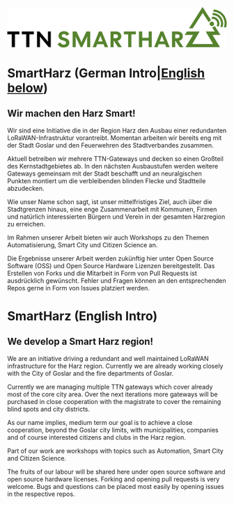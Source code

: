 ![SmartHarz Logo](https://github.com/SmartHarz/.github/blob/main/images/ttn-smartharz-logo-v1.png)
# SmartHarz (German Intro|[English below](#smartharz-english-intro))
## Wir machen den Harz Smart! 

Wir sind eine Initiative die  in der Region Harz den Ausbau einer redundanten LoRaWAN-Infrastruktur vorantreibt.
Momentan arbeiten wir bereits eng mit der Stadt Goslar und den Feuerwehren des Stadtverbandes zusammen.

Aktuell betreiben wir mehrere TTN-Gateways und decken so einen Großteil des Kernstadtgebietes ab.
In den nächsten Ausbaustufen werden weitere Gateways gemeinsam mit der Stadt beschafft und an neuralgischen Punkten montiert um die verbleibenden blinden Flecke und Stadtteile abzudecken.

Wie unser Name schon sagt, ist unser mittelfristiges Ziel, auch über die Stadtgrenzen hinaus, eine enge Zusammenarbeit mit Kommunen, Firmen und natürlich interessierten Bürgern und Verein in der gesamten Harzregion zu erreichen.

Im Rahmen unserer Arbeit bieten wir auch Workshops zu den Themen Automatisierung, Smart City und Citizen Science an.

Die Ergebnisse unserer Arbeit werden zukünftig hier unter Open Source Software (OSS) und Open Source Hardware Lizenzen bereitgestellt.
Das Erstellen von Forks und die Mitarbeit in Form von Pull Requests ist ausdrücklich gewünscht. Fehler und Fragen können an den entsprechenden Repos gerne in Form von Issues platziert werden.

# SmartHarz (English Intro)
## We develop a Smart Harz region! 
We are an initiative driving a redundant and well maintained LoRaWAN infrastructure for the Harz region.
Currently we are already working closely with the City of Goslar and the fire departments of Goslar.

Currently we are managing multiple TTN gateways which cover already most of the core city area.
Over the next iterations more gateways will be purchased in close cooperation with the magistrate to cover the remaining blind spots and city districts.

As our name implies, medium term our goal is to achieve a close cooperation, beyond the Goslar city limits, with municipalities, companies and of course interested citizens and clubs in the Harz region.

Part of our work are workshops with topics such as Automation, Smart City and Citizen Science.

The fruits of our labour will be shared here under open source software and open source hardware licenses.
Forking and opening pull requests is very welcome. Bugs and questions can be placed most easily by opening issues in the respective repos.
